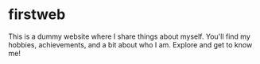 # firstweb
This is a dummy website where I share things about myself. You'll find my hobbies, achievements, and a bit about who I am. Explore and get to know me!
